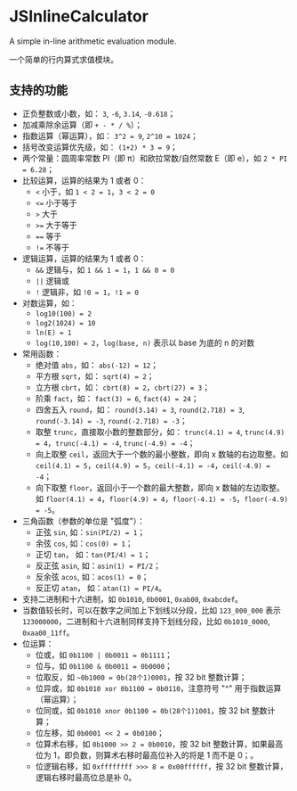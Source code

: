 # JSInlineCalculator

A simple in-line arithmetic evaluation module.

一个简单的行内算式求值模块。

## 支持的功能

- 正负整数或小数，如： `3`, `-6`, `3.14`, `-0.618`；
- 加减乘除余运算（即 `+ - * / %`）；
- 指数运算（幂运算），如： `3^2 = 9`, `2^10 = 1024`；
- 括号改变运算优先级，如： `(1+2) * 3 = 9`；
- 两个常量：圆周率常数 PI（即 π）和欧拉常数/自然常数 E（即 e），如 `2 * PI = 6.28`；
- 比较运算，运算的结果为 1 或者 0：
  + `<` 小于，如 `1 < 2 = 1`，`3 < 2 = 0`
  + `<=` 小于等于
  + `>` 大于
  + `>=` 大于等于
  + `==` 等于
  + `!=` 不等于
- 逻辑运算，运算的结果为 1 或者 0：
  + `&&` 逻辑与，如 `1 && 1 = 1`，`1 && 0 = 0`
  + `||` 逻辑或
  + `!` 逻辑非，如 `!0 = 1`，`!1 = 0`
- 对数运算，如：
  + `log10(100) = 2`
  + `log2(1024) = 10`
  + `ln(E) = 1`
  + `log(10,100) = 2`，`log(base, n)` 表示以 base 为底的 n 的对数
- 常用函数：
  + 绝对值 `abs`，如： `abs(-12) = 12`；
  + 平方根 `sqrt`，如： `sqrt(4) = 2`；
  + 立方根 `cbrt`，如： `cbrt(8) = 2`，`cbrt(27) = 3`；
  + 阶乘 `fact`，如： `fact(3) = 6`, `fact(4) = 24`；
  + 四舍五入 `round`，如： `round(3.14) = 3`, `round(2.718) = 3`, `round(-3.14) = -3`, `round(-2.718) = -3`；
  + 取整 `trunc`，直接取小数的整数部分，如： `trunc(4.1) = 4`, `trunc(4.9) = 4`，`trunc(-4.1) = -4`, `trunc(-4.9) = -4`；
  + 向上取整 `ceil`，返回大于一个数的最小整数，即向 x 数轴的右边取整。如 `ceil(4.1) = 5`，`ceil(4.9) = 5`，`ceil(-4.1) = -4`，`ceil(-4.9) = -4`；
  + 向下取整 `floor`，返回小于一个数的最大整数，即向 x 数轴的左边取整。如 `floor(4.1) = 4`，`floor(4.9) = 4`，`floor(-4.1) = -5`，`floor(-4.9) = -5`。
- 三角函数（参数的单位是 "弧度"）：
  + 正弦 `sin`, 如：`sin(PI/2) = 1`；
  + 余弦 `cos`, 如：`cos(0) = 1`；
  + 正切 `tan`， 如：`tan(PI/4) = 1`；
  + 反正弦 `asin`, 如：`asin(1) = PI/2`；
  + 反余弦 `acos`, 如：`acos(1) = 0`；
  + 反正切 `atan`， 如：`atan(1) = PI/4`。
- 支持二进制和十六进制，如 `0b1010`, `0b0001`, `0xab00`, `0xabcdef`。
- 当数值较长时，可以在数字之间加上下划线以分段，比如 `123_000_000` 表示 `123000000`，二进制和十六进制同样支持下划线分段，比如 `0b1010_0000`, `0xaa00_11ff`。
- 位运算：
  - 位或，如 `0b1100 | 0b0011 = 0b1111`；
  - 位与，如 `0b1100 & 0b0011 = 0b0000`；
  - 位取反，如 `~0b1000 = 0b(28个1)0001`，按 32 bit 整数计算；
  - 位异或，如 `0b1010 xor 0b1100 = 0b0110`，注意符号 "^" 用于指数运算（幂运算）；
  - 位同或，如 `0b1010 xnor 0b1100 = 0b(28个1)1001`，按 32 bit 整数计算；
  - 位左移，如 `0b0001 << 2 = 0b0100`；
  - 位算术右移，如 `0b1000 >> 2 = 0b0010`，按 32 bit 整数计算，如果最高位为 1，即负数，则算术右移时最高位补入的将是 1 而不是 0；。
  - 位逻辑右移，如 `0xffffffff >>> 8 = 0x00ffffff`，按 32 bit 整数计算，逻辑右移时最高位总是补 0。
